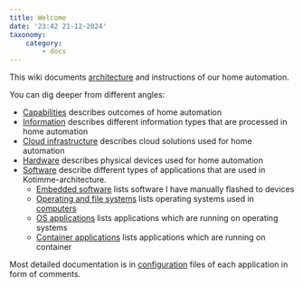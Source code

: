 ```yaml
---
title: Welcome
date: '23:42 21-12-2024'
taxonomy:
    category:
        - docs
---
```


This wiki documents [architecture](/architecture-overview) and instructions of our home automation.

You can dig deeper from different angles:
* [Capabilities](/capabilities) describes outcomes of home automation
* [Information](/information) describes different information types that are processed in home automation
* [Cloud infrastructure](/cloud-infrastructure) describes cloud solutions used for home automation
* [Hardware](/hardware) describes physical devices used for home automation
* [Software](/software) describe different types of applications that are used in Kotimme-architecture.
   * [Embedded software](/embedded-software) lists software I have manually flashed to devices
   * [Operating and file systems](/operating-and-file-systems) lists operating systems used in [computers](/computers)
   * [OS applications](/os-applications) lists applications which are running on operating systems
   * [Container applications](/container-application) lists applications which are running on container

Most detailed documentation is in [configuration](/configurations) files of each application in form of comments.